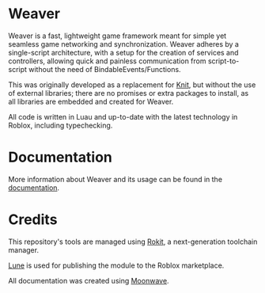# Weaver

Weaver is a fast, lightweight game framework meant for simple yet seamless game networking and synchronization. Weaver adheres by a single-script architecture, with a setup for the creation of services and controllers, allowing quick and painless communication from script-to-script without the need of BindableEvents/Functions.

This was originally developed as a replacement for [Knit](https://github.com/Sleitnick/Knit), but without the use of external libraries; there are no promises or extra packages to install, as all libraries are embedded and created for Weaver.

All code is written in Luau and up-to-date with the latest technology in Roblox, including typechecking.

# Documentation

More information about Weaver and its usage can be found in the [documentation](https://paracosm-daemon.github.io/Weaver/).

# Credits

This repository's tools are managed using [Rokit](https://github.com/rojo-rbx/rokit), a next-generation toolchain manager.

[Lune](https://github.com/lune-org/lune) is used for publishing the module to the Roblox marketplace.

All documentation was created using [Moonwave](https://github.com/evaera/moonwave).
